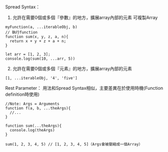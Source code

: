 Spread Syntax：

1. 允許在需要0個或多個『參數』的地方，擴展array內部的元素
可複製Array
```
myFunction(a, ...iterableObj, b)
// 執行function
function sum(x, y, z, a, n){
  return x + y + z + a + n;
}

let arr = [1, 2, 3];
console.log(sum(10, ...arr, 5))

``` 
2. 允許在需要0個或多個『元素』的地方，擴展array內部的元素
```
[1, ...iterableObj, '4', 'five']
```

Rest Parameter：
用法和Spread Syntax相似，主要差異在於使用時機(Function definition時使用)
```
//Note: Args = Arguments
function f(a, b, ...theArgs){
  //...
}

function sum(...theArgs){
  console.log(theArgs)
}

sum(1, 2, 3, 4, 5) // [1, 2, 3, 4, 5]（Args會被壓縮成一個Array）
```